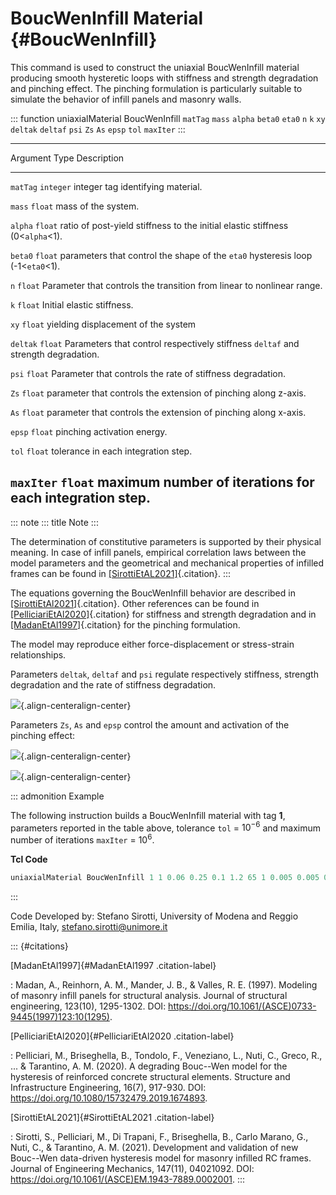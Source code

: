 # BoucWenInfill Material {#BoucWenInfill}

This command is used to construct the uniaxial BoucWenInfill material
producing smooth hysteretic loops with stiffness and strength
degradation and pinching effect. The pinching formulation is
particularly suitable to simulate the behavior of infill panels and
masonry walls.

::: function
uniaxialMaterial BoucWenInfill `matTag` `mass` `alpha` `beta0` `eta0`
`n` `k` `xy` `deltak` `deltaf` `psi` `Zs` `As` `epsp` `tol` `maxIter`
:::

  -----------------------------------------------------------------------
  Argument    Type        Description
  ----------- ----------- -----------------------------------------------
  `matTag`    `integer`   integer tag identifying material.

  `mass`      `float`     mass of the system.

  `alpha`     `float`     ratio of post-yield stiffness to the initial
                          elastic stiffness (0\<`alpha`\<1).

  `beta0`     `float`     parameters that control the shape of the
  `eta0`                  hysteresis loop (-1\<`eta0`\<1).

  `n`         `float`     Parameter that controls the transition from
                          linear to nonlinear range.

  `k`         `float`     Initial elastic stiffness.

  `xy`        `float`     yielding displacement of the system

  `deltak`    `float`     Parameters that control respectively stiffness
  `deltaf`                and strength degradation.

  `psi`       `float`     Parameter that controls the rate of stiffness
                          degradation.

  `Zs`        `float`     parameter that controls the extension of
                          pinching along z-axis.

  `As`        `float`     parameter that controls the extension of
                          pinching along x-axis.

  `epsp`      `float`     pinching activation energy.

  `tol`       `float`     tolerance in each integration step.

  `maxIter`   `float`     maximum number of iterations for each
                          integration step.
  -----------------------------------------------------------------------

::: note
::: title
Note
:::

The determination of constitutive parameters is supported by their
physical meaning. In case of infill panels, empirical correlation laws
between the model parameters and the geometrical and mechanical
properties of infilled frames can be found in
[\[SirottiEtAL2021\]](#SirottiEtAL2021){.citation}.
:::

The equations governing the BoucWenInfill behavior are described in
[\[SirottiEtAl2021\]](#SirottiEtAL2021){.citation}. Other references can
be found in [\[PelliciariEtAl2020\]](#PelliciariEtAl2020){.citation} for
stiffness and strength degradation and in
[\[MadanEtAl1997\]](#MadanEtAl1997){.citation} for the pinching
formulation.

The model may reproduce either force-displacement or stress-strain
relationships.

Parameters `deltak`, `deltaf` and `psi` regulate respectively stiffness,
strength degradation and the rate of stiffness degradation.

![](/OpenSeesRT/contrib/static/BoucWenInfill1.png){.align-centeralign-center}

Parameters `Zs`, `As` and `epsp` control the amount and activation of
the pinching effect:

![](/OpenSeesRT/contrib/static/BoucWenInfill2.png){.align-centeralign-center}

![](/OpenSeesRT/contrib/static/BoucWenInfill3.png){.align-centeralign-center}

::: admonition
Example

The following instruction builds a BoucWenInfill material with tag
**1**, parameters reported in the table above, tolerance `tol` =
$10^{-6}$ and maximum number of iterations `maxIter` = $10^{6}$.

**Tcl Code**

``` tcl
uniaxialMaterial BoucWenInfill 1 1 0.06 0.25 0.1 1.2 65 1 0.005 0.005 0.001 0.01 5 10000 10e-6 10e6
```
:::

Code Developed by: Stefano Sirotti, University of Modena and Reggio
Emilia, Italy, <stefano.sirotti@unimore.it>

::: {#citations}

[MadanEtAl1997]{#MadanEtAl1997 .citation-label}

:   Madan, A., Reinhorn, A. M., Mander, J. B., & Valles, R. E. (1997).
    Modeling of masonry infill panels for structural analysis. Journal
    of structural engineering, 123(10), 1295-1302. DOI:
    <https://doi.org/10.1061/(ASCE)0733-9445(1997)123:10(1295)>.

[PelliciariEtAl2020]{#PelliciariEtAl2020 .citation-label}

:   Pelliciari, M., Briseghella, B., Tondolo, F., Veneziano, L., Nuti,
    C., Greco, R., \... & Tarantino, A. M. (2020). A degrading Bouc--Wen
    model for the hysteresis of reinforced concrete structural elements.
    Structure and Infrastructure Engineering, 16(7), 917-930. DOI:
    <https://doi.org/10.1080/15732479.2019.1674893>.

[SirottiEtAL2021]{#SirottiEtAL2021 .citation-label}

:   Sirotti, S., Pelliciari, M., Di Trapani, F., Briseghella, B., Carlo
    Marano, G., Nuti, C., & Tarantino, A. M. (2021). Development and
    validation of new Bouc--Wen data-driven hysteresis model for masonry
    infilled RC frames. Journal of Engineering Mechanics,
    147(11), 04021092. DOI:
    <https://doi.org/10.1061/(ASCE)EM.1943-7889.0002001>.
:::

